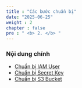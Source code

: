 ```yaml
---
title : "Các bước chuẩn bị"
date: "2025-06-25"
weight : 2 
chapter : false
pre : " <b> 2. </b> "
---
```


<!-- {{% notice info %}}
Bạn cần tạo sẵn 1 Linux instance thuộc public subnet và 1 Window instance thuộc private subnet để thực hiện bài thực hành này.
{{% /notice %}}

Để tìm hiểu cách tạo các EC2 instance và VPC với public/private subnet các bạn có thể tham khảo bài lab :
  - [Giới thiệu về Amazon EC2](https://000004.awsstudygroup.com/vi/)
  - [Làm việc với Amazon VPC](https://000003.awsstudygroup.com/vi/) -->



### Nội dung chính
  - [Chuẩn bị IAM User](2.1-create-iam-user/)
  - [Chuẩn bị Secret Key](2.2-create-secret-key/)
  - [Chuẩn bị S3 Bucket](2.3-create-s3-bucket/)

  

